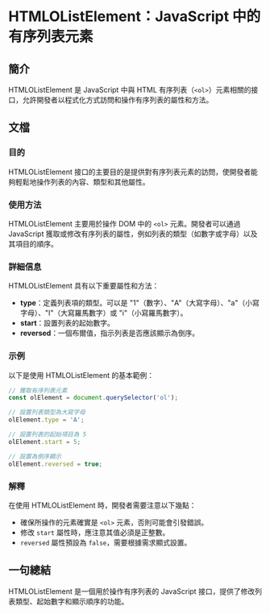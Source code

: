 <!--
Meta Description: # HTMLOListElement：JavaScript 中的有序列表元素 ## 簡介 HTMLOListElement 是 JavaScript 中與 HTML 有序列表（`<ol>`）元素相關的接口，允許開發者以程式化方式訪問和操作有序列表的屬性和方法。 ## 文檔 ### 目的 HTMLOL...
Meta Keywords: htmlolistelement, javascript, olelement, start, reversed
-->

# HTMLOListElement：JavaScript 中的有序列表元素

## 簡介
HTMLOListElement 是 JavaScript 中與 HTML 有序列表（`<ol>`）元素相關的接口，允許開發者以程式化方式訪問和操作有序列表的屬性和方法。

## 文檔
### 目的
HTMLOListElement 接口的主要目的是提供對有序列表元素的訪問，使開發者能夠輕鬆地操作列表的內容、類型和其他屬性。

### 使用方法
HTMLOListElement 主要用於操作 DOM 中的 `<ol>` 元素。開發者可以通過 JavaScript 獲取或修改有序列表的屬性，例如列表的類型（如數字或字母）以及其項目的順序。

### 詳細信息
HTMLOListElement 具有以下重要屬性和方法：
- **type**：定義列表項的類型。可以是 "1"（數字）、"A"（大寫字母）、"a"（小寫字母）、"I"（大寫羅馬數字）或 "i"（小寫羅馬數字）。
- **start**：設置列表的起始數字。
- **reversed**：一個布爾值，指示列表是否應該顯示為倒序。

### 示例
以下是使用 HTMLOListElement 的基本範例：

```javascript
// 獲取有序列表元素
const olElement = document.querySelector('ol');

// 設置列表類型為大寫字母
olElement.type = 'A';

// 設置列表的起始項目為 5
olElement.start = 5;

// 設置為倒序顯示
olElement.reversed = true;
```

### 解釋
在使用 HTMLOListElement 時，開發者需要注意以下幾點：
- 確保所操作的元素確實是 `<ol>` 元素，否則可能會引發錯誤。
- 修改 `start` 屬性時，應注意其值必須是正整數。
- `reversed` 屬性預設為 `false`，需要根據需求顯式設置。

## 一句總結
HTMLOListElement 是一個用於操作有序列表的 JavaScript 接口，提供了修改列表類型、起始數字和顯示順序的功能。